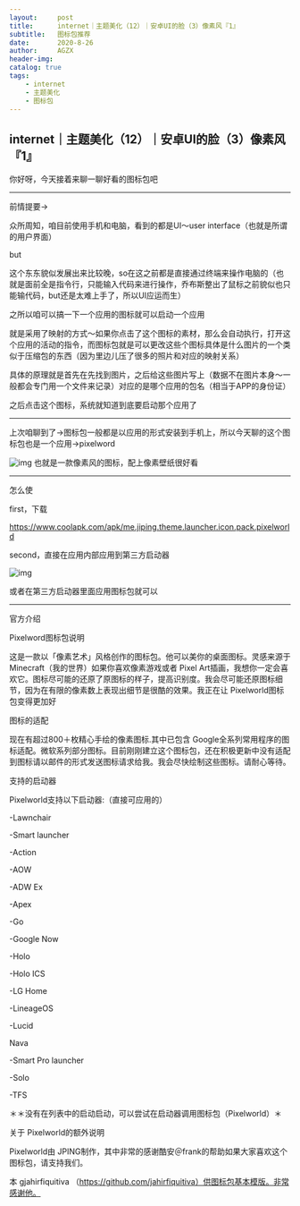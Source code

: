 ```yaml
---
layout:     post
title:      internet｜主题美化（12）｜安卓UI的脸（3）像素风『1』
subtitle:   图标包推荐
date:       2020-8-26
author:     AGZX
header-img: 
catalog: true
tags:
    - internet
    - 主题美化
    - 图标包
---
```


## internet｜主题美化（12）｜安卓UI的脸（3）像素风『1』

你好呀，今天接着来聊一聊好看的图标包吧

------

前情提要→

众所周知，咱目前使用手机和电脑，看到的都是UI～user interface（也就是所谓的用户界面）

but

这个东东貌似发展出来比较晚，so在这之前都是直接通过终端来操作电脑的（也就是面前全是指令行，只能输入代码来进行操作，乔布斯整出了鼠标之前貌似也只能输代码，but还是太难上手了，所以UI应运而生）

之所以咱可以搞一下一个应用的图标就可以启动一个应用

就是采用了映射的方式～如果你点击了这个图标的素材，那么会自动执行，打开这个应用的活动的指令，而图标包就是可以更改这些个图标具体是什么图片的一个类似于压缩包的东西（因为里边儿压了很多的照片和对应的映射关系）

具体的原理就是首先在先找到图片，之后给这些图片写上（数据不在图片本身～一般都会专门用一个文件来记录）对应的是哪个应用的包名（相当于APP的身份证）

之后点击这个图标，系统就知道到底要启动那个应用了

------

上次咱聊到了→图标包一般都是以应用的形式安装到手机上，所以今天聊的这个图标包也是一个应用→pixelword

![img](https://mmbiz.qpic.cn/mmbiz_jpg/tMsLbdfwxoNM721JGeK8Q5UEbmKT0DAwXMRBbckh5ZVn89vG3kPulkX3S2nyWnyKP16ickRzBquuvTo1EqpNcQQ/640?wx_fmt=jpeg&tp=webp&wxfrom=5&wx_lazy=1&wx_co=1)
也就是一款像素风的图标，配上像素壁纸很好看

------

怎么使

first，下载

https://www.coolapk.com/apk/me.jiping.theme.launcher.icon.pack.pixelworld

second，直接在应用内部应用到第三方启动器

![img](https://mmbiz.qpic.cn/mmbiz_jpg/tMsLbdfwxoNM721JGeK8Q5UEbmKT0DAwcPvw3QNE3mKupOibMFiaXTvbIrJHf7gicRJkm4IVS5fk1ZPXtL27KZo5Q/640?wx_fmt=jpeg&tp=webp&wxfrom=5&wx_lazy=1&wx_co=1)

或者在第三方启动器里面应用图标包就可以

------

官方介绍



 Pixelword图标包说明

这是一款以「像素艺术」风格创作的图标包。他可以美你的桌面图标。灵感来源于 Minecraft（我的世界）如果你喜欢像素游戏或者 Pixel Art插画，我想你一定会喜欢它。图标尽可能的还原了原图标的样子，提高识别度。我会尽可能还原图标细节，因为在有限的像素数上表现出细节是很酷的效果。我正在让 Pixelworld图标包变得更加好

图标的适配

现在有超过800＋枚精心手绘的像素图标.其中已包含 Google全系列常用程序的图标适配。微软系列部分图标。目前刚刚建立这个图标包，还在积极更新中没有适配到图标请以邮件的形式发送图标请求给我。我会尽快绘制这些图标。请耐心等待。

支持的启动器

 Pixelworld支持以下启动器:（直接可应用的）

 -Lawnchair

 -Smart launcher

 -Action

 -AOW

 -ADW Ex

 -Apex

 -Go

 -Google Now

 -Holo

 -Holo ICS

 -LG Home

 -LineageOS

 -Lucid

 Nava

 -Smart Pro launcher

 -Solo

 -TFS

＊＊没有在列表中的启动启动，可以尝试在启动器调用图标包（Pixelworld）＊

关于 Pixelworld的额外说明

 Pixelworld由 JPING制作，其中非常的感谢酷安＠frank的帮助如果大家喜欢这个图标包，请支持我们。

本 gjahirfiquitiva  （https://github.com/jahirfiquitiva）供图标包基本模版。非常感谢他。







